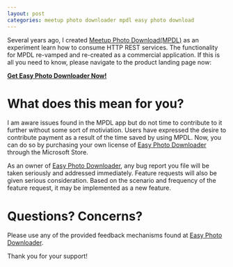 ```yaml
---
layout: post
categories: meetup photo downloader mpdl easy photo download
---
```


Several years ago, I created [Meetup Photo Download(MPDL)](https://github.com/krcourville/meetup-photo-download) as an experiment learn how to consume HTTP REST services.  The functionality for MPDL re-vamped and re-created as a commercial application.  If this is all you need to know, please navigate to the product landing page now:  

**[Get Easy Photo Downloader Now!](https://easydownload.photos)**

# What does this mean for you?

I am aware issues found in the MPDL app but do not time to contribute to it further without some sort of motiviation.  Users have expressed the desire to contribute payment as a result of the time saved by using MPDL.  Now, you can do so by purchasing your own license of [Easy Photo Downloader](https://easydownload.photos) through the Microsoft Store.

As an owner of [Easy Photo Downloader](https://easydownload.photos), any bug report you file will be taken seriously and addressed immediately. Feature requests will also be given serious consideration.  Based on the scenario and frequency of the feature request, it may be implemented as a new feature.

# Questions? Concerns?

Please use any of the provided feedback mechanisms found at [Easy Photo Downloader](https://easydownload.photos).

Thank you for your support!
